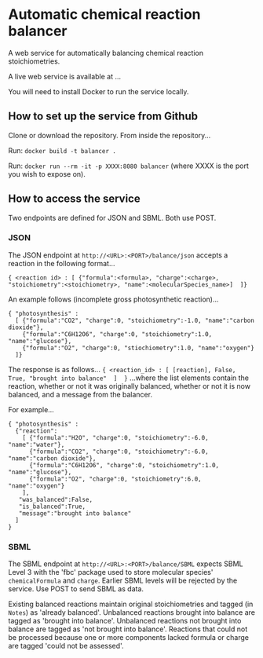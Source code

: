 # Automatic chemical reaction balancer
A web service for automatically balancing chemical reaction stoichiometries.

A live web service is available at ...

You will need to install Docker to run the service locally.

## How to set up the service from Github
Clone or download the repository. From inside the repository...

Run: ```docker build -t balancer .```

Run: ```docker run --rm -it -p XXXX:8080 balancer``` (where XXXX is the port you wish to expose on).

## How to access the service
Two endpoints are defined for JSON and SBML. Both use POST.

### JSON
The JSON endpoint at ```http://<URL>:<PORT>/balance/json``` accepts a reaction in the following format...
```
{ <reaction id> : [	{"formula":<formula>, "charge":<charge>, "stoichiometry":<stoichiometry>, "name":<molecularSpecies_name>]  ]}
```
An example follows (incomplete gross photosynthetic reaction)...
```
{ "photosynthesis" :
  [	{"formula":"CO2", "charge":0, "stoichiometry":-1.0, "name":"carbon dioxide"},
    {"formula":"C6H12O6", "charge":0, "stoichiometry":1.0, "name":"glucose"},
    {"formula":"O2", "charge":0, "stiochiometry":1.0, "name":"oxygen"}
  ]}
```
The response is as follows...
```{ <reaction_id> : [ [reaction], False, True, "brought into balance"  ]  }```
...where the list elements contain the reaction, whether or not it was originally balanced, whether or not it is now balanced, and a message from the balancer.

For example...
```
{ "photosynthesis" :
  {"reaction":
    [ {"formula":"H2O", "charge":0, "stoichiometry":-6.0, "name":"water"},
      {"formula":"CO2", "charge":0, "stoichiometry":-6.0, "name":"carbon dioxide"},
      {"formula":"C6H12O6", "charge":0, "stoichiometry":1.0, "name":"glucose"},
      {"formula":"O2", "charge":0, "stoichiometry":6.0, "name":"oxygen"}
    ],
   "was_balanced":False,
   "is_balanced":True,
   "message":"brought into balance"
  ]
}

```

### SBML
The SBML endpoint at ```http://<URL>:<PORT>/balance/SBML``` expects SBML Level 3 with the 'fbc' package used to store molecular species' ```chemicalFormula``` and ```charge```. Earlier SBML levels will be rejected by the service. Use POST to send SBML as data.

Existing balanced reactions maintain original stoichiometries and tagged (in ```Notes```) as 'already balanced'.
Unbalanced reactions brought into balance are tagged as 'brought into balance'.
Unbalanced reactions not brought into balance are tagged as 'not brought into balance'.
Reactions that could not be processed because one or more components lacked formula or charge are tagged 'could not be assessed'.
